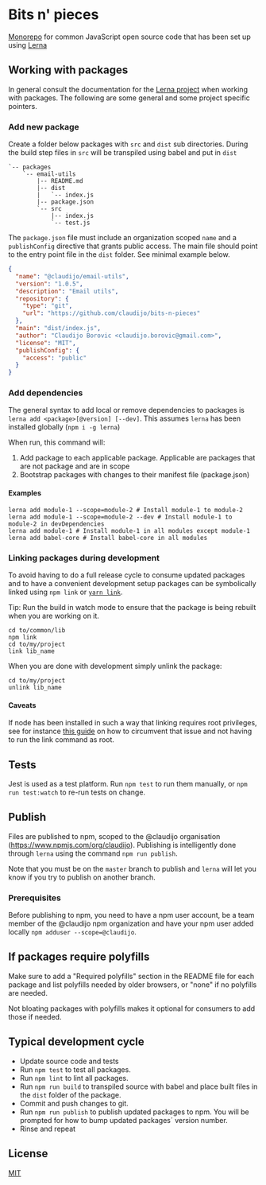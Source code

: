 # Bits n' pieces

[Monorepo](https://www.google.com/search?q=what+are+monorepos%3F) for common JavaScript open 
source code that has been set up using [Lerna](https://github.com/lerna/lerna)

## Working with packages

In general consult the documentation for the [Lerna project](https://github.com/lerna/lerna)
when working with packages. The following are some general and some project  specific pointers. 

### Add new package

Create a folder below packages with `src` and `dist` sub directories. During the build step files
in `src` will be transpiled using babel and put in `dist` 

```
`-- packages
    `-- email-utils
        |-- README.md
        |-- dist
        |   `-- index.js
        |-- package.json
        `-- src
            |-- index.js
            `-- test.js
```

The `package.json` file must include an organization scoped `name` and a `publishConfig` directive that 
grants public access. The main file should point to the entry point file in the `dist` folder. See 
minimal example below.

```json
{
  "name": "@claudijo/email-utils",
  "version": "1.0.5",
  "description": "Email utils",
  "repository": {
    "type": "git",
    "url": "https://github.com/claudijo/bits-n-pieces"
  },
  "main": "dist/index.js",
  "author": "Claudijo Borovic <claudijo.borovic@gmail.com>",
  "license": "MIT",
  "publishConfig": {
    "access": "public"
  }
}
```

### Add dependencies

The general syntax to add local or remove dependencies to packages is 
`lerna add <package>[@version] [--dev]`. This assumes `lerna` has been installed
globally (`npm i -g lerna`)

When run, this command will:
1) Add package to each applicable package. Applicable are packages that are not 
package and are in scope
2) Bootstrap packages with changes to their manifest file (package.json)

#### Examples

```
lerna add module-1 --scope=module-2 # Install module-1 to module-2
lerna add module-1 --scope=module-2 --dev # Install module-1 to module-2 in devDependencies
lerna add module-1 # Install module-1 in all modules except module-1
lerna add babel-core # Install babel-core in all modules
```

### Linking packages during development

To avoid having to do a full release cycle to consume updated packages and to have a convenient 
development setup packages can be symbolically linked using `npm link` or [`yarn link`](https://yarnpkg.com/lang/en/docs/cli/link/).

Tip: Run the build in watch mode to ensure that the package is being rebuilt when you are working on it.

```
cd to/common/lib
npm link
cd to/my/project 
link lib_name 
```

When you are done with development simply unlink the package:

```
cd to/my/project 
unlink lib_name 
```

#### Caveats 
If node has been installed in such a way that linking requires root privileges, see for instance
[this guide](http://justjs.com/posts/npm-link-developing-your-own-npm-modules-without-tears) on how 
to circumvent that issue and not having to run the link command as root. 

## Tests

Jest is used as a test platform. Run `npm test` to run them manually, or `npm run test:watch` to re-run
tests on change.

## Publish 

Files are published to npm, scoped to the @claudijo organisation (https://www.npmjs.com/org/claudijo). 
Publishing is intelligently done through `lerna` using the command `npm run publish`.

Note that you must be on the `master` branch to publish and `lerna` will let you know
if you try to publish on another branch.

### Prerequisites  

Before publishing to npm, you need to have a npm user account, be a team member of the @claudijo npm 
organization and have your npm user added locally `npm adduser --scope=@claudijo`. 

## If packages require polyfills

Make sure to add a "Required polyfills" section in the README file for each package and list
polyfills needed by older browsers, or "none" if no polyfills are needed. 

Not bloating packages with polyfills makes it optional for consumers to add those if needed.

## Typical development cycle

* Update source code and tests
* Run `npm test` to test all packages.
* Run `npm lint` to lint all packages.
* Run `npm run build` to transpiled source with babel and place built files in the `dist` folder of
the package.
* Commit and push changes to git.
* Run `npm run publish` to publish updated packages to npm. You will be prompted for how to bump 
updated packages´ version number.
* Rinse and repeat

## License

[MIT](LICENSE)
